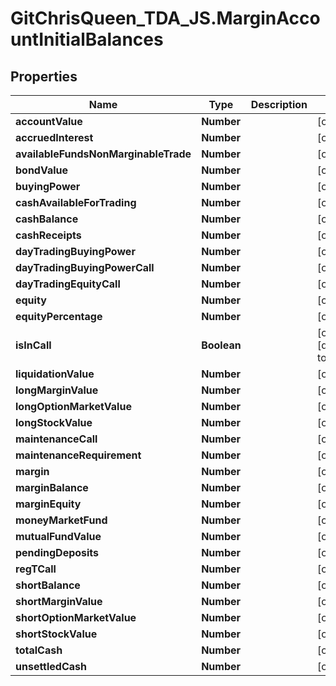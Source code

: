 # GitChrisQueen_TDA_JS.MarginAccountInitialBalances

## Properties
Name | Type | Description | Notes
------------ | ------------- | ------------- | -------------
**accountValue** | **Number** |  | [optional] 
**accruedInterest** | **Number** |  | [optional] 
**availableFundsNonMarginableTrade** | **Number** |  | [optional] 
**bondValue** | **Number** |  | [optional] 
**buyingPower** | **Number** |  | [optional] 
**cashAvailableForTrading** | **Number** |  | [optional] 
**cashBalance** | **Number** |  | [optional] 
**cashReceipts** | **Number** |  | [optional] 
**dayTradingBuyingPower** | **Number** |  | [optional] 
**dayTradingBuyingPowerCall** | **Number** |  | [optional] 
**dayTradingEquityCall** | **Number** |  | [optional] 
**equity** | **Number** |  | [optional] 
**equityPercentage** | **Number** |  | [optional] 
**isInCall** | **Boolean** |  | [optional] [default to false]
**liquidationValue** | **Number** |  | [optional] 
**longMarginValue** | **Number** |  | [optional] 
**longOptionMarketValue** | **Number** |  | [optional] 
**longStockValue** | **Number** |  | [optional] 
**maintenanceCall** | **Number** |  | [optional] 
**maintenanceRequirement** | **Number** |  | [optional] 
**margin** | **Number** |  | [optional] 
**marginBalance** | **Number** |  | [optional] 
**marginEquity** | **Number** |  | [optional] 
**moneyMarketFund** | **Number** |  | [optional] 
**mutualFundValue** | **Number** |  | [optional] 
**pendingDeposits** | **Number** |  | [optional] 
**regTCall** | **Number** |  | [optional] 
**shortBalance** | **Number** |  | [optional] 
**shortMarginValue** | **Number** |  | [optional] 
**shortOptionMarketValue** | **Number** |  | [optional] 
**shortStockValue** | **Number** |  | [optional] 
**totalCash** | **Number** |  | [optional] 
**unsettledCash** | **Number** |  | [optional] 



